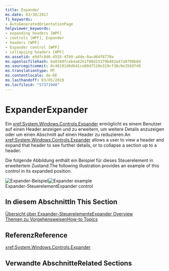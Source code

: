 ```yaml
---
title: Expander
ms.date: 03/30/2017
f1_keywords:
- AutoGeneratedOrientationPage
helpviewer_keywords:
- expanding headers [WPF]
- controls [WPF], Expander
- headers [WPF]
- Expander control [WPF]
- collapsing headers [WPF]
ms.assetid: e9dfc8d6-4555-47b9-a4de-0acd64f8770a
ms.openlocfilehash: ba034dfceb4a42e1f88d15379b482e47a0700b8d
ms.sourcegitcommit: 0c48191d6d641ce88d7510e319cf38c0e35697d0
ms.translationtype: MT
ms.contentlocale: de-DE
ms.lasthandoff: 03/05/2019
ms.locfileid: "57371940"
---
```

# <a name="expander"></a><span data-ttu-id="5eba7-102">Expander</span><span class="sxs-lookup"><span data-stu-id="5eba7-102">Expander</span></span>
<span data-ttu-id="5eba7-103">Ein <xref:System.Windows.Controls.Expander> ermöglicht es einem Benutzer auf einen Header anzeigen und zu erweitern, um weitere Details anzuzeigen oder um einen Abschnitt auf einen Header zu reduzieren.</span><span class="sxs-lookup"><span data-stu-id="5eba7-103">An <xref:System.Windows.Controls.Expander> allows a user to view a header and expand that header to see further details, or to collapse a section up to a header.</span></span>  
  
 <span data-ttu-id="5eba7-104">Die folgende Abbildung enthält ein Beispiel für dieses Steuerelement in erweitertem Zustand.</span><span class="sxs-lookup"><span data-stu-id="5eba7-104">The following illustration provides an example of this control in its expanded position.</span></span>  
  
 <span data-ttu-id="5eba7-105">![Expander-Beispiel](./media/expanderexample.JPG "ExpanderExample")</span><span class="sxs-lookup"><span data-stu-id="5eba7-105">![Expander example](./media/expanderexample.JPG "ExpanderExample")</span></span>  
<span data-ttu-id="5eba7-106">Expander-Steuerelement</span><span class="sxs-lookup"><span data-stu-id="5eba7-106">Expander control</span></span>  
  
## <a name="in-this-section"></a><span data-ttu-id="5eba7-107">In diesem Abschnitt</span><span class="sxs-lookup"><span data-stu-id="5eba7-107">In This Section</span></span>  
 [<span data-ttu-id="5eba7-108">Übersicht über Expander-Steuerelemente</span><span class="sxs-lookup"><span data-stu-id="5eba7-108">Expander Overview</span></span>](expander-overview.md)  
 [<span data-ttu-id="5eba7-109">Themen zu Vorgehensweisen</span><span class="sxs-lookup"><span data-stu-id="5eba7-109">How-to Topics</span></span>](expander-how-to-topics.md)  
  
## <a name="reference"></a><span data-ttu-id="5eba7-110">Referenz</span><span class="sxs-lookup"><span data-stu-id="5eba7-110">Reference</span></span>  
 <xref:System.Windows.Controls.Expander>  
  
## <a name="related-sections"></a><span data-ttu-id="5eba7-111">Verwandte Abschnitte</span><span class="sxs-lookup"><span data-stu-id="5eba7-111">Related Sections</span></span>
